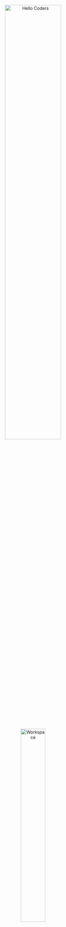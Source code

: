 <div align="center" width="50">

<img src="https://github.com/SP-XD/SP-XD/blob/main/images/hellocoders_rounded.gif?raw=true" alt="Hello Coders" width="60%"/> <br>
<img src="https://github.com/SP-XD/SP-XD/blob/main/images/dev-working_rounded.gif?raw=true" alt="Workspace"  width="40%"/><br> 

</div>

<h1 align="center">Software Engineer | Full Stack .NET | .NET Developer</h1>

<p align="center">
  <a href="https://www.linkedin.com/in/hisham-rady-2751b3373" target="_blank">
    <img src="https://img.shields.io/badge/LinkedIn-blue?style=flat&logo=linkedin&logoColor=white"/>
  </a>
</p>

---

### 👨‍💻 About Me
- 🔭 I’m currently working on **ASP.NET Core Web APIs & Angular Apps**
- 🌱 I’m currently learning **Cloud Computing (Azure) & Microservices**
- 👯 I’m looking to collaborate on **Open Source .NET Projects**
- 💬 Ask me about **C#, ASP.NET Core, Angular, SQL Server, Entity Framework**
- 📫 How to reach me: **yourmail@example.com**
- ⚡ Fun fact: I enjoy solving coding challenges & building scalable apps.

---

### 🚀 Tech Stack

**Languages & Frameworks:**  
![C#](https://img.shields.io/badge/C%23-%23239120.svg?style=flat&logo=c-sharp&logoColor=white)
![.NET](https://img.shields.io/badge/.NET-512BD4?style=flat&logo=dotnet&logoColor=white)
![ASP.NET Core](https://img.shields.io/badge/ASP.NET%20Core-5C2D91?style=flat&logo=dotnet&logoColor=white)
![Angular](https://img.shields.io/badge/Angular-DD0031?style=flat&logo=angular&logoColor=white)
![SQL Server](https://img.shields.io/badge/SQL%20Server-CC2927?style=flat&logo=microsoftsqlserver&logoColor=white)
![Entity Framework](https://img.shields.io/badge/Entity%20Framework-512BD4?style=flat&logo=dotnet&logoColor=white)

**Tools & Platforms:**  
![Azure](https://img.shields.io/badge/Microsoft%20Azure-0089D6?style=flat&logo=microsoft-azure&logoColor=white)
![Docker](https://img.shields.io/badge/Docker-2496ED?style=flat&logo=docker&logoColor=white)
![Git](https://img.shields.io/badge/Git-F05032?style=flat&logo=git&logoColor=white)
![Visual Studio](https://img.shields.io/badge/Visual%20Studio-5C2D91?style=flat&logo=visual-studio&logoColor=white)
![VS Code](https://img.shields.io/badge/VS%20Code-007ACC?style=flat&logo=visual-studio-code&logoColor=white)

---

### 📊 GitHub Stats
<p align="center">
<img src="https://github-readme-stats.vercel.app/api?username=Hishamradi&show_icons=true&theme=radical" width="48%"/>
<img src="https://github-readme-streak-stats.herokuapp.com/?user=Hishamradi&theme=radical" width="48%"/>
</p>

---

### 🌟 Featured Projects
- [E-Commerce WebApp](https://github.com/your-repo) - FullStack project built with ASP.NET Core & Angular.  
- [Task Management API](https://github.com/your-repo) - REST API using ASP.NET Core & EF Core.  
- [Portfolio Website](https://github.com/your-repo) - Personal website built with Angular & .NET.  

---
